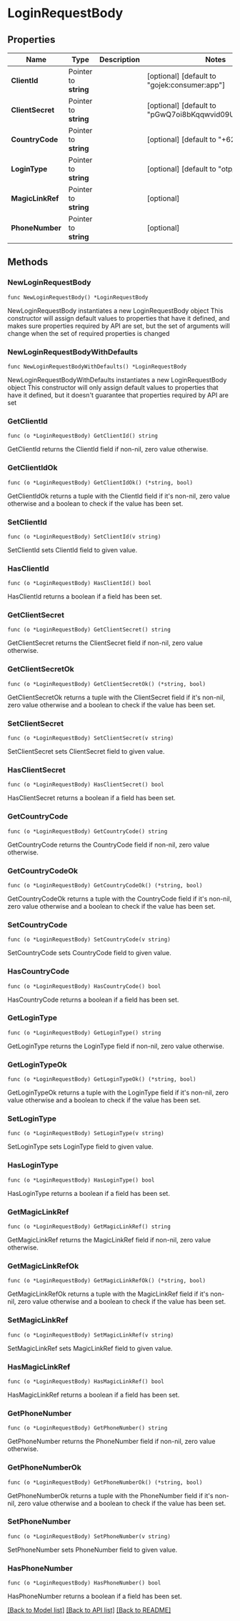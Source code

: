 # LoginRequestBody

## Properties

Name | Type | Description | Notes
------------ | ------------- | ------------- | -------------
**ClientId** | Pointer to **string** |  | [optional] [default to "gojek:consumer:app"]
**ClientSecret** | Pointer to **string** |  | [optional] [default to "pGwQ7oi8bKqqwvid09UrjqpkMEHklb"]
**CountryCode** | Pointer to **string** |  | [optional] [default to "+62"]
**LoginType** | Pointer to **string** |  | [optional] [default to "otp_whatsapp"]
**MagicLinkRef** | Pointer to **string** |  | [optional] 
**PhoneNumber** | Pointer to **string** |  | [optional] 

## Methods

### NewLoginRequestBody

`func NewLoginRequestBody() *LoginRequestBody`

NewLoginRequestBody instantiates a new LoginRequestBody object
This constructor will assign default values to properties that have it defined,
and makes sure properties required by API are set, but the set of arguments
will change when the set of required properties is changed

### NewLoginRequestBodyWithDefaults

`func NewLoginRequestBodyWithDefaults() *LoginRequestBody`

NewLoginRequestBodyWithDefaults instantiates a new LoginRequestBody object
This constructor will only assign default values to properties that have it defined,
but it doesn't guarantee that properties required by API are set

### GetClientId

`func (o *LoginRequestBody) GetClientId() string`

GetClientId returns the ClientId field if non-nil, zero value otherwise.

### GetClientIdOk

`func (o *LoginRequestBody) GetClientIdOk() (*string, bool)`

GetClientIdOk returns a tuple with the ClientId field if it's non-nil, zero value otherwise
and a boolean to check if the value has been set.

### SetClientId

`func (o *LoginRequestBody) SetClientId(v string)`

SetClientId sets ClientId field to given value.

### HasClientId

`func (o *LoginRequestBody) HasClientId() bool`

HasClientId returns a boolean if a field has been set.

### GetClientSecret

`func (o *LoginRequestBody) GetClientSecret() string`

GetClientSecret returns the ClientSecret field if non-nil, zero value otherwise.

### GetClientSecretOk

`func (o *LoginRequestBody) GetClientSecretOk() (*string, bool)`

GetClientSecretOk returns a tuple with the ClientSecret field if it's non-nil, zero value otherwise
and a boolean to check if the value has been set.

### SetClientSecret

`func (o *LoginRequestBody) SetClientSecret(v string)`

SetClientSecret sets ClientSecret field to given value.

### HasClientSecret

`func (o *LoginRequestBody) HasClientSecret() bool`

HasClientSecret returns a boolean if a field has been set.

### GetCountryCode

`func (o *LoginRequestBody) GetCountryCode() string`

GetCountryCode returns the CountryCode field if non-nil, zero value otherwise.

### GetCountryCodeOk

`func (o *LoginRequestBody) GetCountryCodeOk() (*string, bool)`

GetCountryCodeOk returns a tuple with the CountryCode field if it's non-nil, zero value otherwise
and a boolean to check if the value has been set.

### SetCountryCode

`func (o *LoginRequestBody) SetCountryCode(v string)`

SetCountryCode sets CountryCode field to given value.

### HasCountryCode

`func (o *LoginRequestBody) HasCountryCode() bool`

HasCountryCode returns a boolean if a field has been set.

### GetLoginType

`func (o *LoginRequestBody) GetLoginType() string`

GetLoginType returns the LoginType field if non-nil, zero value otherwise.

### GetLoginTypeOk

`func (o *LoginRequestBody) GetLoginTypeOk() (*string, bool)`

GetLoginTypeOk returns a tuple with the LoginType field if it's non-nil, zero value otherwise
and a boolean to check if the value has been set.

### SetLoginType

`func (o *LoginRequestBody) SetLoginType(v string)`

SetLoginType sets LoginType field to given value.

### HasLoginType

`func (o *LoginRequestBody) HasLoginType() bool`

HasLoginType returns a boolean if a field has been set.

### GetMagicLinkRef

`func (o *LoginRequestBody) GetMagicLinkRef() string`

GetMagicLinkRef returns the MagicLinkRef field if non-nil, zero value otherwise.

### GetMagicLinkRefOk

`func (o *LoginRequestBody) GetMagicLinkRefOk() (*string, bool)`

GetMagicLinkRefOk returns a tuple with the MagicLinkRef field if it's non-nil, zero value otherwise
and a boolean to check if the value has been set.

### SetMagicLinkRef

`func (o *LoginRequestBody) SetMagicLinkRef(v string)`

SetMagicLinkRef sets MagicLinkRef field to given value.

### HasMagicLinkRef

`func (o *LoginRequestBody) HasMagicLinkRef() bool`

HasMagicLinkRef returns a boolean if a field has been set.

### GetPhoneNumber

`func (o *LoginRequestBody) GetPhoneNumber() string`

GetPhoneNumber returns the PhoneNumber field if non-nil, zero value otherwise.

### GetPhoneNumberOk

`func (o *LoginRequestBody) GetPhoneNumberOk() (*string, bool)`

GetPhoneNumberOk returns a tuple with the PhoneNumber field if it's non-nil, zero value otherwise
and a boolean to check if the value has been set.

### SetPhoneNumber

`func (o *LoginRequestBody) SetPhoneNumber(v string)`

SetPhoneNumber sets PhoneNumber field to given value.

### HasPhoneNumber

`func (o *LoginRequestBody) HasPhoneNumber() bool`

HasPhoneNumber returns a boolean if a field has been set.


[[Back to Model list]](../README.md#documentation-for-models) [[Back to API list]](../README.md#documentation-for-api-endpoints) [[Back to README]](../README.md)


